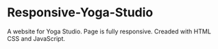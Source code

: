 # Responsive-Yoga-Studio

A website for Yoga Studio. Page is fully responsive. Creaded with HTML CSS and JavaScript. 
